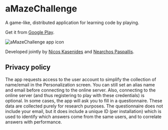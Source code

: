 # aMazeChallenge
A game-like, distributed application for learning code by playing.

Get it from [Google Play](https://play.google.com/store/apps/details?id=org.inspirecenter.amazechallenge).

![aMazeChallenge app icon](https://raw.githubusercontent.com/nearchos/aMazeChallenge/master/artwork/amaze_logo-web.png)

Developed jointly by [Nicos Kasenides](https://github.com/hfnovember) and [Nearchos Paspallis](https://github.com/nearchos).

## Privacy policy
The app requests access to the user account to simplify the collection of name/email in the Personalization screen. You can still set an alias name and email before connecting to the online server. Also, connecting to the online server (and thus registering to play with these credentials) is optional.
In some cases, the app will ask you to fill in a questionnaire. These data are collected purely for research purposes. The questionnaire does not include your email, but it does include a unique ID (per installation) which is used to identify which answers come from the same users, and to correlate answers with performance.
